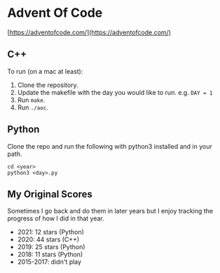 # Advent Of Code

[https://adventofcode.com/](https://adventofcode.com/)


## C++

To run (on a mac at least):

1. Clone the repository.
2. Update the makefile with the day you would like to run. e.g. `DAY = 1`
3. Run `make`.
4. Run `./aoc`.

## Python

Clone the repo and run the following with python3 installed and in your path.

```
cd <year>
python3 <day>.py
```

## My Original Scores

Sometimes I go back and do them in later years but I enjoy tracking the progress of how I did in that year.

* 2021: 12 stars (Python)
* 2020: 44 stars (C++)
* 2019: 25 stars (Python)
* 2018: 11 stars (Python)
* 2015-2017: didn't play
